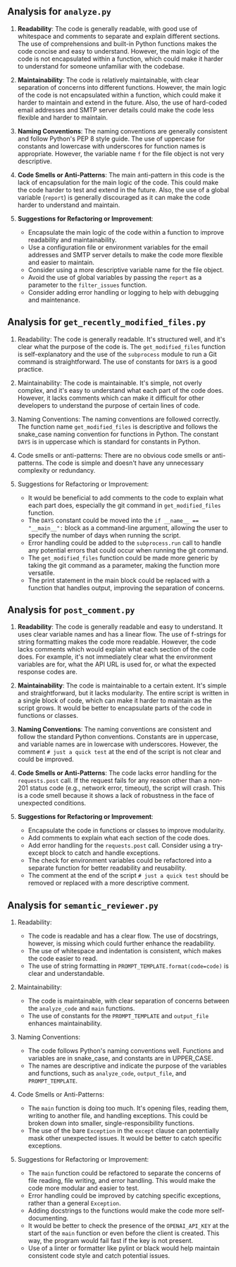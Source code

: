 ## Analysis for `analyze.py`

1. **Readability**: The code is generally readable, with good use of whitespace and comments to separate and explain different sections. The use of comprehensions and built-in Python functions makes the code concise and easy to understand. However, the main logic of the code is not encapsulated within a function, which could make it harder to understand for someone unfamiliar with the codebase.

2. **Maintainability**: The code is relatively maintainable, with clear separation of concerns into different functions. However, the main logic of the code is not encapsulated within a function, which could make it harder to maintain and extend in the future. Also, the use of hard-coded email addresses and SMTP server details could make the code less flexible and harder to maintain.

3. **Naming Conventions**: The naming conventions are generally consistent and follow Python's PEP 8 style guide. The use of uppercase for constants and lowercase with underscores for function names is appropriate. However, the variable name `f` for the file object is not very descriptive.

4. **Code Smells or Anti-Patterns**: The main anti-pattern in this code is the lack of encapsulation for the main logic of the code. This could make the code harder to test and extend in the future. Also, the use of a global variable (`report`) is generally discouraged as it can make the code harder to understand and maintain.

5. **Suggestions for Refactoring or Improvement**:
    - Encapsulate the main logic of the code within a function to improve readability and maintainability.
    - Use a configuration file or environment variables for the email addresses and SMTP server details to make the code more flexible and easier to maintain.
    - Consider using a more descriptive variable name for the file object.
    - Avoid the use of global variables by passing the `report` as a parameter to the `filter_issues` function.
    - Consider adding error handling or logging to help with debugging and maintenance.

## Analysis for `get_recently_modified_files.py`

1. Readability:
   The code is generally readable. It's structured well, and it's clear what the purpose of the code is. The `get_modified_files` function is self-explanatory and the use of the `subprocess` module to run a Git command is straightforward. The use of constants for `DAYS` is a good practice.

2. Maintainability:
   The code is maintainable. It's simple, not overly complex, and it's easy to understand what each part of the code does. However, it lacks comments which can make it difficult for other developers to understand the purpose of certain lines of code.

3. Naming Conventions:
   The naming conventions are followed correctly. The function name `get_modified_files` is descriptive and follows the snake_case naming convention for functions in Python. The constant `DAYS` is in uppercase which is standard for constants in Python.

4. Code smells or anti-patterns:
   There are no obvious code smells or anti-patterns. The code is simple and doesn't have any unnecessary complexity or redundancy.

5. Suggestions for Refactoring or Improvement:
   - It would be beneficial to add comments to the code to explain what each part does, especially the git command in `get_modified_files` function.
   - The `DAYS` constant could be moved into the `if __name__ == "__main__":` block as a command-line argument, allowing the user to specify the number of days when running the script.
   - Error handling could be added to the `subprocess.run` call to handle any potential errors that could occur when running the git command.
   - The `get_modified_files` function could be made more generic by taking the git command as a parameter, making the function more versatile.
   - The print statement in the main block could be replaced with a function that handles output, improving the separation of concerns.

## Analysis for `post_comment.py`

1. **Readability**: The code is generally readable and easy to understand. It uses clear variable names and has a linear flow. The use of f-strings for string formatting makes the code more readable. However, the code lacks comments which would explain what each section of the code does. For example, it's not immediately clear what the environment variables are for, what the API URL is used for, or what the expected response codes are.

2. **Maintainability**: The code is maintainable to a certain extent. It's simple and straightforward, but it lacks modularity. The entire script is written in a single block of code, which can make it harder to maintain as the script grows. It would be better to encapsulate parts of the code in functions or classes.

3. **Naming Conventions**: The naming conventions are consistent and follow the standard Python conventions. Constants are in uppercase, and variable names are in lowercase with underscores. However, the comment `# just a quick test` at the end of the script is not clear and could be improved.

4. **Code Smells or Anti-Patterns**: The code lacks error handling for the `requests.post` call. If the request fails for any reason other than a non-201 status code (e.g., network error, timeout), the script will crash. This is a code smell because it shows a lack of robustness in the face of unexpected conditions.

5. **Suggestions for Refactoring or Improvement**:
    - Encapsulate the code in functions or classes to improve modularity.
    - Add comments to explain what each section of the code does.
    - Add error handling for the `requests.post` call. Consider using a try-except block to catch and handle exceptions.
    - The check for environment variables could be refactored into a separate function for better readability and reusability.
    - The comment at the end of the script `# just a quick test` should be removed or replaced with a more descriptive comment.

## Analysis for `semantic_reviewer.py`

1. Readability: 
   - The code is readable and has a clear flow. The use of docstrings, however, is missing which could further enhance the readability. 
   - The use of whitespace and indentation is consistent, which makes the code easier to read.
   - The use of string formatting in `PROMPT_TEMPLATE.format(code=code)` is clear and understandable.

2. Maintainability: 
   - The code is maintainable, with clear separation of concerns between the `analyze_code` and `main` functions. 
   - The use of constants for the `PROMPT_TEMPLATE` and `output_file` enhances maintainability.

3. Naming Conventions: 
   - The code follows Python's naming conventions well. Functions and variables are in snake_case, and constants are in UPPER_CASE. 
   - The names are descriptive and indicate the purpose of the variables and functions, such as `analyze_code`, `output_file`, and `PROMPT_TEMPLATE`.

4. Code Smells or Anti-Patterns: 
   - The `main` function is doing too much. It's opening files, reading them, writing to another file, and handling exceptions. This could be broken down into smaller, single-responsibility functions.
   - The use of the bare `Exception` in the `except` clause can potentially mask other unexpected issues. It would be better to catch specific exceptions.

5. Suggestions for Refactoring or Improvement: 
   - The `main` function could be refactored to separate the concerns of file reading, file writing, and error handling. This would make the code more modular and easier to test.
   - Error handling could be improved by catching specific exceptions, rather than a general `Exception`.
   - Adding docstrings to the functions would make the code more self-documenting.
   - It would be better to check the presence of the `OPENAI_API_KEY` at the start of the `main` function or even before the client is created. This way, the program would fail fast if the key is not present.
   - Use of a linter or formatter like pylint or black would help maintain consistent code style and catch potential issues.

